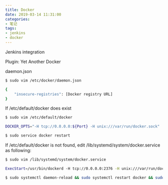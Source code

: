 ```yaml
---
title: Docker
date: 2019-03-14 11:31:00
categories:
- 笔记
tags: 
- jenkins
- docker
---
```


Jenkins integration

<!-- more -->

Plugin: Yet Another Docker

daemon.json
```bash
$ sudo vim /etc/docker/daemon.json

{
    "insecure-registries": [Docker registry URL]
}
```

If /etc/default/docker does exist

```bash
$ sudo vim /etc/default/docker

DOCKER_OPTS="-H tcp://0.0.0.0:${Port} -H unix:///var/run/docker.sock"

$ sudo service docker restart
```

If /etc/default/docker is not found, edit /lib/systemd/system/docker.service as following:

```bash
$ sudo vim /lib/systemd/system/docker.service

ExecStart=/usr/bin/dockerd -H tcp://0.0.0.0:2376 -H unix:///var/run/docker.sock

$ sudo systemctl daemon-reload && sudo systemctl restart docker && sudo systemctl status docker
```
